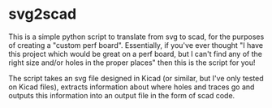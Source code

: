# svg2scad
This is a simple python script to translate from svg to scad, for the purposes of creating a "custom perf board". Essentially, if you've ever thought "I have this project which would be great on a perf board, but I can't find any of the right size and/or holes in the proper places" then this is the script for you!

The script takes an svg file designed in Kicad (or similar, but I've only tested on Kicad files), extracts information about where holes and traces go and outputs this information into an output file in the form of scad code.
